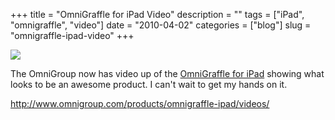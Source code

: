 +++
title = "OmniGraffle for iPad Video"
description = ""
tags = ["iPad", "omnigraffle", "video"]
date = "2010-04-02"
categories = ["blog"]
slug = "omnigraffle-ipad-video"
+++



  <div class="notebook-screenshot"><a href="http://www.omnigroup.com/products/omnigraffle-ipad/videos/"><img src="/media/bluga/wt4bb606189020b_large.jpg"/></a></div><p>The OmniGroup now has video up of the <a href="http://www.omnigroup.com/products/omnigraffle-ipad/videos/">OmniGraffle for iPad</a> showing what looks to be an awesome product. I can't wait to get my hands on it.</p>

    
  <a href="http://www.omnigroup.com/products/omnigraffle-ipad/videos/">http://www.omnigroup.com/products/omnigraffle-ipad/videos/</a>
